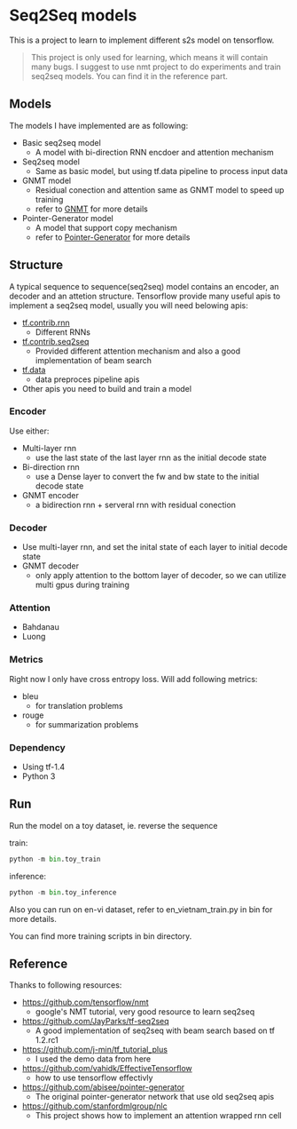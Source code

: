 # Seq2Seq models
This is a project to learn to implement different s2s model on tensorflow.

> This project is only used for learning, which means it will contain many bugs. I suggest to use nmt project to do experiments and train seq2seq models. You can find it in the reference part.

## Models

The models I have implemented are as following:

- Basic seq2seq model 
    - A model with bi-direction RNN encdoer and attention mechanism
- Seq2seq model 
    - Same as basic model, but using tf.data pipeline to process input data
- GNMT model
    - Residual conection and attention same as GNMT model to speed up training
    - refer to [GNMT](https://arxiv.org/abs/1609.08144) for more details
- Pointer-Generator model
    - A model that support copy mechanism
    - refer to [Pointer-Generator](https://arxiv.org/abs/1704.04368) for more details


## Structure

A typical sequence to sequence(seq2seq) model contains an encoder, an decoder and an attetion structure. Tensorflow provide many useful apis to implement a seq2seq model, usually you will need belowing apis:
- [tf.contrib.rnn](https://tensorflow.google.cn/api_docs/python/tf/contrib/rnn)
    - Different RNNs
- [tf.contrib.seq2seq](https://tensorflow.google.cn/api_docs/python/tf/contrib/seq2seq)
    - Provided different attention mechanism and also a good implementation of beam search
- [tf.data](https://tensorflow.google.cn/api_docs/python/tf/data)
    - data preproces pipeline apis
- Other apis you need to build and train a model

### Encoder

Use either:
- Multi-layer rnn
    - use the last state of the last layer rnn as the initial decode state
- Bi-direction rnn
    - use a Dense layer to convert the fw and bw state to the initial decode state
- GNMT encoder
    - a bidirection rnn + serveral rnn with residual conection

### Decoder

- Use multi-layer rnn, and set the inital state of each layer to initial decode state
- GNMT decoder 
    - only apply attention to the bottom layer of decoder, so we can utilize multi gpus during training

### Attention

- Bahdanau
- Luong

### Metrics
Right now I only have cross entropy loss. Will add following metrics:
- bleu
    - for translation problems
- rouge
    - for summarization problems

### Dependency

- Using tf-1.4
- Python 3

## Run

Run the model on a toy dataset, ie. reverse the sequence

train:
```python
python -m bin.toy_train
```

inference:
```python
python -m bin.toy_inference
```

Also you can run on en-vi dataset, refer to en\_vietnam\_train.py in bin for more details.

You can find more training scripts in bin directory.

## Reference

Thanks to following resources:

- https://github.com/tensorflow/nmt
    - google's NMT tutorial, very good resource to learn seq2seq
- https://github.com/JayParks/tf-seq2seq
    - A good implementation of seq2seq with beam search based on tf 1.2.rc1
- https://github.com/j-min/tf_tutorial_plus
    - I used the demo data from here
- https://github.com/vahidk/EffectiveTensorflow
    - how to use tensorflow effectivly
- https://github.com/abisee/pointer-generator
    - The original pointer-generator network that use old seq2seq apis
- https://github.com/stanfordmlgroup/nlc
    - This project shows how to implement an attention wrapped rnn cell
